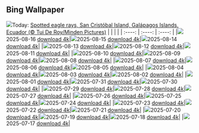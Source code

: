 ## Bing Wallpaper
![](./wallpaper/2025-08-16.jpg)Today: [Spotted eagle rays, San Cristóbal Island, Galápagos Islands, Ecuador (© Tui De Roy/Minden Pictures)](./wallpaper/2025-08-16.jpg)
|      |      |      |
| :----: | :----: | :----: |
|![](./wallpaper/2025-08-16_sm.jpg)2025-08-16 [download 4k](./wallpaper/2025-08-16.jpg)|![](./wallpaper/2025-08-15_sm.jpg)2025-08-15 [download 4k](./wallpaper/2025-08-15.jpg)|![](./wallpaper/2025-08-14_sm.jpg)2025-08-14 [download 4k](./wallpaper/2025-08-14.jpg)|
|![](./wallpaper/2025-08-13_sm.jpg)2025-08-13 [download 4k](./wallpaper/2025-08-13.jpg)|![](./wallpaper/2025-08-12_sm.jpg)2025-08-12 [download 4k](./wallpaper/2025-08-12.jpg)|![](./wallpaper/2025-08-11_sm.jpg)2025-08-11 [download 4k](./wallpaper/2025-08-11.jpg)|
|![](./wallpaper/2025-08-10_sm.jpg)2025-08-10 [download 4k](./wallpaper/2025-08-10.jpg)|![](./wallpaper/2025-08-09_sm.jpg)2025-08-09 [download 4k](./wallpaper/2025-08-09.jpg)|![](./wallpaper/2025-08-08_sm.jpg)2025-08-08 [download 4k](./wallpaper/2025-08-08.jpg)|
|![](./wallpaper/2025-08-07_sm.jpg)2025-08-07 [download 4k](./wallpaper/2025-08-07.jpg)|![](./wallpaper/2025-08-06_sm.jpg)2025-08-06 [download 4k](./wallpaper/2025-08-06.jpg)|![](./wallpaper/2025-08-05_sm.jpg)2025-08-05 [download 4k](./wallpaper/2025-08-05.jpg)|
|![](./wallpaper/2025-08-04_sm.jpg)2025-08-04 [download 4k](./wallpaper/2025-08-04.jpg)|![](./wallpaper/2025-08-03_sm.jpg)2025-08-03 [download 4k](./wallpaper/2025-08-03.jpg)|![](./wallpaper/2025-08-02_sm.jpg)2025-08-02 [download 4k](./wallpaper/2025-08-02.jpg)|
|![](./wallpaper/2025-08-01_sm.jpg)2025-08-01 [download 4k](./wallpaper/2025-08-01.jpg)|![](./wallpaper/2025-07-31_sm.jpg)2025-07-31 [download 4k](./wallpaper/2025-07-31.jpg)|![](./wallpaper/2025-07-30_sm.jpg)2025-07-30 [download 4k](./wallpaper/2025-07-30.jpg)|
|![](./wallpaper/2025-07-29_sm.jpg)2025-07-29 [download 4k](./wallpaper/2025-07-29.jpg)|![](./wallpaper/2025-07-28_sm.jpg)2025-07-28 [download 4k](./wallpaper/2025-07-28.jpg)|![](./wallpaper/2025-07-27_sm.jpg)2025-07-27 [download 4k](./wallpaper/2025-07-27.jpg)|
|![](./wallpaper/2025-07-26_sm.jpg)2025-07-26 [download 4k](./wallpaper/2025-07-26.jpg)|![](./wallpaper/2025-07-25_sm.jpg)2025-07-25 [download 4k](./wallpaper/2025-07-25.jpg)|![](./wallpaper/2025-07-24_sm.jpg)2025-07-24 [download 4k](./wallpaper/2025-07-24.jpg)|
|![](./wallpaper/2025-07-23_sm.jpg)2025-07-23 [download 4k](./wallpaper/2025-07-23.jpg)|![](./wallpaper/2025-07-22_sm.jpg)2025-07-22 [download 4k](./wallpaper/2025-07-22.jpg)|![](./wallpaper/2025-07-21_sm.jpg)2025-07-21 [download 4k](./wallpaper/2025-07-21.jpg)|
|![](./wallpaper/2025-07-20_sm.jpg)2025-07-20 [download 4k](./wallpaper/2025-07-20.jpg)|![](./wallpaper/2025-07-19_sm.jpg)2025-07-19 [download 4k](./wallpaper/2025-07-19.jpg)|![](./wallpaper/2025-07-18_sm.jpg)2025-07-18 [download 4k](./wallpaper/2025-07-18.jpg)|
|![](./wallpaper/2025-07-17_sm.jpg)2025-07-17 [download 4k](./wallpaper/2025-07-17.jpg)|